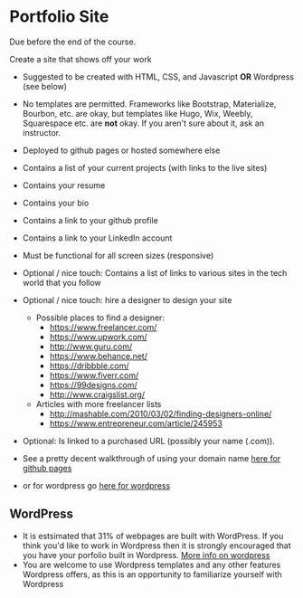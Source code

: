 # Portfolio Site

Due before the end of the course.

Create a site that shows off your work

- Suggested to be created with HTML, CSS, and Javascript **OR** Wordpress (see below)
- No templates are permitted. Frameworks like Bootstrap, Materialize, Bourbon, etc. are okay, but templates like Hugo, Wix, Weebly, Squarespace etc. are **not** okay. If you aren't sure about it, ask an instructor.
- Deployed to github pages or hosted somewhere else
- Contains a list of your current projects (with links to the live sites)
- Contains your resume
- Contains your bio
- Contains a link to your github profile
- Contains a link to your LinkedIn account
- Must be functional for all screen sizes (responsive)
- Optional / nice touch: Contains a list of links to various sites in the tech world that you follow
- Optional / nice touch: hire a designer to design your site
  - Possible places to find a designer:
    - https://www.freelancer.com/
    - https://www.upwork.com/
    - http://www.guru.com/
    - https://www.behance.net/
    - https://dribbble.com/
    - https://www.fiverr.com/
    - https://99designs.com/
    - http://www.craigslist.org/
  - Articles with more freelancer lists
    - http://mashable.com/2010/03/02/finding-designers-online/
    - https://www.entrepreneur.com/article/245953
    </details>
- Optional: Is linked to a purchased URL (possibly your name (.com)).

- See a pretty decent walkthrough of using your domain name [here for github pages](https://www.namecheap.com/support/knowledgebase/article.aspx/9645/2208/how-do-i-link-my-domain-to-github-pages)
- or for wordpress go [here for wordpress](https://en.support.wordpress.com/move-domain/#transfer-domain-registration-to-another-registrar)



## WordPress
- It is estsimated that 31% of webpages are built with WordPress. If you think you'd like to work in Wordpress then it is strongly encouraged that you have your porfolio built in Wordpress. [More info on wordpress](https://wordpress.com/)
- You are welcome to use Wordpress templates and any other features Wordpress offers, as this is an opportunity to familiarize yourself with Wordpress
